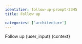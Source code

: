 ```yaml
---
identifier: follow-up-prompt-2345
title: Follow up

categories: ['architecture']
---
```

Follow up {user_input} {context}
